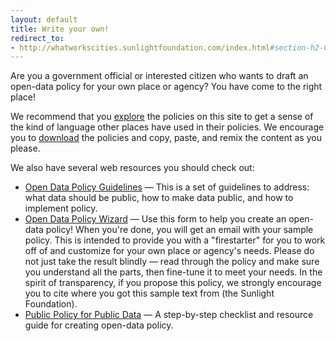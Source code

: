```yaml
---
layout: default
title: Write your own!
redirect_to:
- http://whatworkscities.sunlightfoundation.com/index.html#section-h2-05
---
```


Are you a government official or interested citizen who wants to draft an open-data policy for your own place or agency? You have come to the right place!

We recommend that you [explore](/browse/) the policies on this site to get a sense of the kind of language other places have used in their policies. We encourage you to [download](/downloads/) the policies and copy, paste, and remix the content as you please.

We also have several web resources you should check out:

- [Open Data Policy Guidelines](http://sunlightfoundation.com/opendataguidelines/) — This is a set of guidelines to address: what data should be public, how to make data public, and how to implement policy.
- [Open Data Policy Wizard](https://docs.google.com/forms/d/e/1FAIpQLSe2BeXHF-vkjbfmYRK0dIxYtWyaXUCkgG0a6twAIqRdwJM8dg/viewform) — Use this form to help you create an open-data policy! When you're done, you will get an email with your sample policy. This is intended to provide you with a "firestarter" for you to work off of and customize for your own place or agency's needs. Please do not just take the result blindly — read through the policy and make sure you understand all the parts, then fine-tune it to meet your needs. In the spirit of transparency, if you propose this policy, we strongly encourage you to cite where you got this sample text from (the Sunlight Foundation).
- [Public Policy for Public Data](http://whatworkscities.sunlightfoundation.com/) — A step-by-step checklist and resource guide for creating open-data policy.
